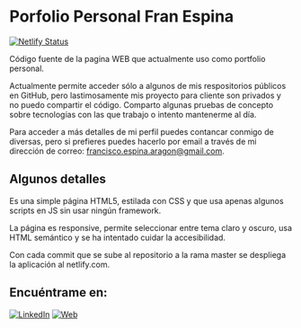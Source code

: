 # Porfolio Personal Fran Espina
[![Netlify Status](https://api.netlify.com/api/v1/badges/7604e853-3fd1-4451-a75c-29e9d9d1f679/deploy-status)](https://app.netlify.com/sites/fjespina/deploys)

Código fuente de la pagina WEB que actualmente uso como portfolio personal.

Actualmente permite acceder sólo a algunos de mis respositorios públicos en GitHub, pero lastimosamente mis proyecto para cliente son privados y no puedo compartir el código. Comparto algunas pruebas de concepto sobre tecnologías con las que trabajo o intento mantenerme al día.

Para acceder a más detalles de mi perfil puedes contancar conmigo de diversas, pero si prefieres puedes hacerlo por email a través de mi dirección de correo: [francisco.espina.aragon@gmail.com](francisco.espina.aragon@gmail.com).

## Algunos detalles
Es una simple página HTML5, estilada con CSS y que usa apenas algunos scripts en JS sin usar ningún framework.

La página es responsive, permite seleccionar entre tema claro y oscuro, usa HTML semántico y se ha intentado cuidar la accesibilidad.

Con cada commit que se sube al repositorio a la rama master se despliega la aplicación al netlify.com.

## Encuéntrame en:

[![LinkedIn](https://img.shields.io/badge/LinkedIn-Fran_Espina-0077B5?style=for-the-badge&logo=linkedin&logoColor=white&labelColor=101010)](https://www.linkedin.com/in/fjespina)
[![Web](https://img.shields.io/badge/Web-FJESPINA.NETLIFY.APP-14a1f0?style=for-the-badge&logo=dev.to&logoColor=white&labelColor=101010)](https://fjespina.netlify.app)
